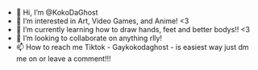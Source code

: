 - 👋 Hi, I’m @KokoDaGhost
- 👀 I’m interested in Art, Video Games, and Anime! <3
- 🌱 I’m currently learning how to draw hands, feet and better bodys!! <3
- 💞️ I’m looking to collaborate on anything rlly!
- 📫 How to reach me Tiktok - Gaykokodaghost - is easiest way just dm me on or leave a comment!!! 
<!---
KokoDaGhost/KokoDaGhost is a ✨ special ✨ repository because its `README.md` (this file) appears on your GitHub profile.
You can click the Preview link to take a look at your changes.
--->
